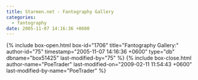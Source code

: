 ```yaml
---
title: Starmen.net - Fantography Gallery
categories:
  - fantography
date: 2005-11-07 14:16:36 +0600
---
```

{% include box-open.html box-id="1706" title="Fantography Gallery:" author-id="75" timestamp="2005-11-07 14:16:36 +0600" type="db" dbname="box51425" last-modified-by="75" %}
<navigator group="Fantography" quantity="500" offdir="TRUE" /> <displaytor mode="thumbnail" />
{% include box-close.html author-name="PoeTrader" last-modified-on="2009-02-11 11:54:43 +0600" last-modified-by-name="PoeTrader" %}
